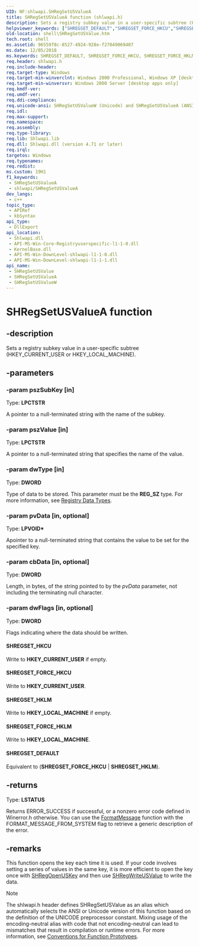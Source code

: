 ```yaml
---
UID: NF:shlwapi.SHRegSetUSValueA
title: SHRegSetUSValueA function (shlwapi.h)
description: Sets a registry subkey value in a user-specific subtree (HKEY_CURRENT_USER or HKEY_LOCAL_MACHINE).
helpviewer_keywords: ["SHREGSET_DEFAULT","SHREGSET_FORCE_HKCU","SHREGSET_FORCE_HKLM","SHREGSET_HKCU","SHREGSET_HKLM","SHRegSetUSValue","SHRegSetUSValue function [Windows Shell]","SHRegSetUSValueA","SHRegSetUSValueW","_win32_SHRegSetUSValue","shell.SHRegSetUSValue","shlwapi/SHRegSetUSValue","shlwapi/SHRegSetUSValueA","shlwapi/SHRegSetUSValueW"]
old-location: shell\SHRegSetUSValue.htm
tech.root: shell
ms.assetid: 96559f8c-8527-4924-928e-f27049069407
ms.date: 12/05/2018
ms.keywords: SHREGSET_DEFAULT, SHREGSET_FORCE_HKCU, SHREGSET_FORCE_HKLM, SHREGSET_HKCU, SHREGSET_HKLM, SHRegSetUSValue, SHRegSetUSValue function [Windows Shell], SHRegSetUSValueA, SHRegSetUSValueW, _win32_SHRegSetUSValue, shell.SHRegSetUSValue, shlwapi/SHRegSetUSValue, shlwapi/SHRegSetUSValueA, shlwapi/SHRegSetUSValueW
req.header: shlwapi.h
req.include-header: 
req.target-type: Windows
req.target-min-winverclnt: Windows 2000 Professional, Windows XP [desktop apps only]
req.target-min-winversvr: Windows 2000 Server [desktop apps only]
req.kmdf-ver: 
req.umdf-ver: 
req.ddi-compliance: 
req.unicode-ansi: SHRegSetUSValueW (Unicode) and SHRegSetUSValueA (ANSI)
req.idl: 
req.max-support: 
req.namespace: 
req.assembly: 
req.type-library: 
req.lib: Shlwapi.lib
req.dll: Shlwapi.dll (version 4.71 or later)
req.irql: 
targetos: Windows
req.typenames: 
req.redist: 
ms.custom: 19H1
f1_keywords:
 - SHRegSetUSValueA
 - shlwapi/SHRegSetUSValueA
dev_langs:
 - c++
topic_type:
 - APIRef
 - kbSyntax
api_type:
 - DllExport
api_location:
 - Shlwapi.dll
 - API-MS-Win-Core-Registryuserspecific-l1-1-0.dll
 - KernelBase.dll
 - API-MS-Win-DownLevel-shlwapi-l1-1-0.dll
 - API-MS-Win-DownLevel-shlwapi-l1-1-1.dll
api_name:
 - SHRegSetUSValue
 - SHRegSetUSValueA
 - SHRegSetUSValueW
---
```


# SHRegSetUSValueA function


## -description

Sets a registry subkey value in a user-specific subtree (HKEY_CURRENT_USER or HKEY_LOCAL_MACHINE).

## -parameters

### -param pszSubKey [in]

Type: <b>LPCTSTR</b>

A pointer to a null-terminated string with the name of the subkey.

### -param pszValue [in]

Type: <b>LPCTSTR</b>

A pointer to a null-terminated string that specifies the name of the value.

### -param dwType [in]

Type: <b>DWORD</b>

Type of data to be stored. This parameter must be the <b>REG_SZ</b> type. For more information, see <a href="/windows/desktop/shell/schemas">Registry Data Types</a>.

### -param pvData [in, optional]

Type: <b>LPVOID*</b>

 Apointer to a null-terminated string that contains the value to be set for the specified key.

### -param cbData [in, optional]

Type: <b>DWORD</b>

Length, in bytes, of the string pointed to by the <i>pvData</i> parameter, not including the terminating null character.

### -param dwFlags [in, optional]

Type: <b>DWORD</b>

Flags indicating where the data should be written.



#### SHREGSET_HKCU

Write to <b>HKEY_CURRENT_USER</b> if empty.



#### SHREGSET_FORCE_HKCU

Write to <b>HKEY_CURRENT_USER</b>.



#### SHREGSET_HKLM

Write to <b>HKEY_LOCAL_MACHINE</b> if empty.



#### SHREGSET_FORCE_HKLM

Write to <b>HKEY_LOCAL_MACHINE</b>.



#### SHREGSET_DEFAULT

Equivalent to (<b>SHREGSET_FORCE_HKCU</b> | <b>SHREGSET_HKLM</b>).

## -returns

Type: <b>LSTATUS</b>

Returns ERROR_SUCCESS if successful, or a nonzero error code defined in Winerror.h otherwise. You can use the <a href="/windows/desktop/api/winbase/nf-winbase-formatmessage">FormatMessage</a> function with the FORMAT_MESSAGE_FROM_SYSTEM flag to retrieve a generic description of the error.

## -remarks

This function opens the key each time it is used. If your code involves setting a series of values in the same key, it is more efficient to open the key once with <a href="/windows/desktop/api/shlwapi/nf-shlwapi-shregopenuskeya">SHRegOpenUSKey</a> and then use <a href="/windows/desktop/api/shlwapi/nf-shlwapi-shregwriteusvaluea">SHRegWriteUSValue</a> to write the data.




> [!NOTE]
> The shlwapi.h header defines SHRegSetUSValue as an alias which automatically selects the ANSI or Unicode version of this function based on the definition of the UNICODE preprocessor constant. Mixing usage of the encoding-neutral alias with code that not encoding-neutral can lead to mismatches that result in compilation or runtime errors. For more information, see [Conventions for Function Prototypes](/windows/win32/intl/conventions-for-function-prototypes).